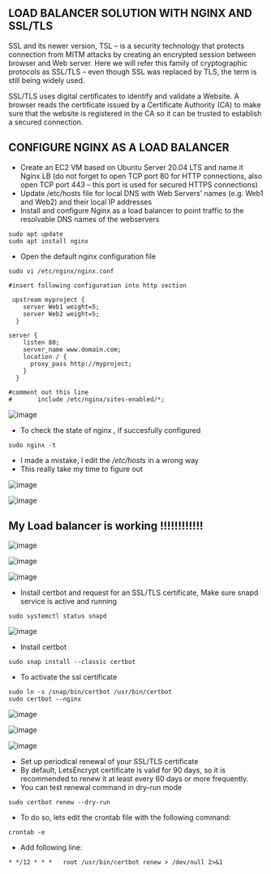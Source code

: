 ## LOAD BALANCER SOLUTION WITH NGINX AND SSL/TLS

SSL and its newer version, TSL – is a security technology that protects connection from MITM attacks by creating an encrypted session between browser and Web server. Here we will refer this family of cryptographic protocols as SSL/TLS – even though SSL was replaced by TLS, the term is still being widely used.

SSL/TLS uses digital certificates to identify and validate a Website. A browser reads the certificate issued by a Certificate Authority (CA) to make sure that the website is registered in the CA so it can be trusted to establish a secured connection.

## CONFIGURE NGINX AS A LOAD BALANCER
* Create an EC2 VM based on Ubuntu Server 20.04 LTS and name it Nginx LB (do not forget to open TCP port 80 for HTTP connections, also open TCP port 443 – this port is used for secured HTTPS connections)
* Update /etc/hosts file for local DNS with Web Servers’ names (e.g. Web1 and Web2) and their local IP addresses
* Install and configure Nginx as a load balancer to point traffic to the resolvable DNS names of the webservers
```
sudo apt update
sudo apt install nginx
```
* Open the default nginx configuration file

`sudo vi /etc/nginx/nginx.conf`

```
#insert following configuration into http section

 upstream myproject {
    server Web1 weight=5;
    server Web2 weight=5;
  }

server {
    listen 80;
    server_name www.domain.com;
    location / {
      proxy_pass http://myproject;
    }
  }

#comment out this line
#       include /etc/nginx/sites-enabled/*;
```
![image](https://user-images.githubusercontent.com/71001536/165929460-d005842c-1c98-4ca6-8483-ff621b531ba5.png)


* To check the state of nginx , if succesfully configured
 
 `sudo nginx -t`
 
* I made a mistake, I edit the */etc/hosts* in a wrong way
* This really take my time to figure out

![image](https://user-images.githubusercontent.com/71001536/165980865-0676b91b-e4ae-4360-989d-3094d402d0bf.png)


![image](https://user-images.githubusercontent.com/71001536/165980809-c6b96ba5-6850-450a-a712-884fa5f380a2.png)

## My Load balancer is working !!!!!!!!!!!!

![image](https://user-images.githubusercontent.com/71001536/165981060-70af1d35-57a3-46dd-9e6a-8bc60a5fc5d3.png)

![image](https://user-images.githubusercontent.com/71001536/165981267-1ee2f60e-340a-4681-a1bf-d88692378091.png)

![image](https://user-images.githubusercontent.com/71001536/165981343-d11cd415-c66c-4478-8320-c9adb181b6f5.png)

* Install certbot and request for an SSL/TLS certificate, Make sure snapd service is active and running

`sudo systemctl status snapd`

![image](https://user-images.githubusercontent.com/71001536/165981505-37b77401-68bf-46da-8f56-57612e380e52.png)

* Install certbot

`sudo snap install --classic certbot`
* To activate the ssl certificate

```
sudo ln -s /snap/bin/certbot /usr/bin/certbot
sudo certbot --nginx
```
![image](https://user-images.githubusercontent.com/71001536/166066051-9ec80a42-d534-412d-9392-7b060be11a27.png)

![image](https://user-images.githubusercontent.com/71001536/166066173-81d8b863-ac7c-4a25-a28b-393e5036a683.png)

![image](https://user-images.githubusercontent.com/71001536/166066765-a00f8056-3140-4c1b-80b3-7d143f157b12.png)

* Set up periodical renewal of your SSL/TLS certificate
* By default, LetsEncrypt certificate is valid for 90 days, so it is recommended to renew it at least every 60 days or more frequently.
* You can test renewal command in dry-run mode

`sudo certbot renew --dry-run`

* To do so, lets edit the crontab file with the following command:

`crontab -e`
* Add following line:

`* */12 * * *   root /usr/bin/certbot renew > /dev/null 2>&1`




